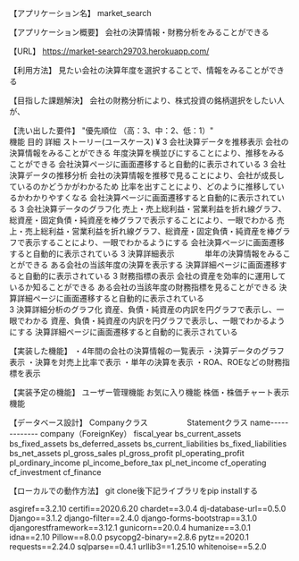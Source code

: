 【アプリケーション名】
market_search

【アプリケーション概要】
会社の決算情報・財務分析をみることができる

【URL】
https://market-search29703.herokuapp.com/

【利用方法】
見たい会社の決算年度を選択することで、情報をみることができる

【目指した課題解決】
会社の財務分析により、株式投資の銘柄選択をしたい人が、

【洗い出した要件】
"優先順位
（高：3、中：2、低：1）"     
  機能	                目的	                                                                                詳細	                                                                                      ストーリー(ユースケース)	                                                   ¥
3	会社決算データを推移表示	会社の決算情報をみることができる	                                                           年度決算を横並びにすることにより、推移をみることができる	                                                 会社決算ページに画面遷移すると自動的に表示されている
3	会社決算データの推移分析  会社の決算情報を推移で見ることにより、会社が成長しているのかどうかがわかるため                          比率を出すことにより、どのように推移しているかわかりやすくなる	                                             会社決算ページに画面遷移すると自動的に表示されている
3	会社決算データのグラフ化   売上・売上総利益・営業利益を折れ線グラフ、総資産・固定負債・純資産を棒グラフで表示することにより、一眼でわかる	売上・売上総利益・営業利益を折れ線グラフ、総資産・固定負債・純資産を棒グラフで表示することにより、一眼でわかるようにする	会社決算ページに画面遷移すると自動的に表示されている
3	決算詳細表示	　　   　  単年の決算情報をみることができる	                                                          ある会社の当該年度の決算を表示する                                                               	決算詳細ページに画面遷移すると自動的に表示されている
3	財務指標の表示       	 会社の資産を効率的に運用しているか知ることができる	                                             ある会社の当該年度の財務指標を見ることができる	                                                      決算詳細ページに画面遷移すると自動的に表示されている	
3	決算詳細分析のグラフ化  	 資産、負債・純資産の内訳を円グラフで表示し、一眼でわかる	                                         資産、負債・純資産の内訳を円グラフで表示し、一眼でわかるようにする	                                         決算詳細ページに画面遷移すると自動的に表示されている	


【実装した機能】
・4年間の会社の決算情報の一覧表示
・決算データのグラフ表示
・決算を対売上比率で表示
・単年の決算を表示
・ROA、ROEなどの財務指標を表示


【実装予定の機能】
ユーザー管理機能
お気に入り機能
株価・株価チャート表示機能

【データベース設計】
Companyクラス　　　　　Statementクラス
  name------------- company（ForeignKey）
                    fiscal_year
                    bs_current_assets
                    bs_fixed_assets
                    bs_deferred_assets
                    bs_current_liabilities
                    bs_fixed_liabilities
                    bs_net_assets
                    pl_gross_sales
                    pl_gross_profit
                    pl_operating_profit
                    pl_ordinary_income
                    pl_income_before_tax
                    pl_net_income
                    cf_operating
                    cf_investment
                    cf_finance

【ローカルでの動作方法】
git clone後下記ライブラリをpip installする

asgiref==3.2.10
certifi==2020.6.20
chardet==3.0.4
dj-database-url==0.5.0
Django==3.1.2
django-filter==2.4.0
django-forms-bootstrap==3.1.0
djangorestframework==3.12.1
gunicorn==20.0.4
humanize==3.0.1
idna==2.10
Pillow==8.0.0
psycopg2-binary==2.8.6
pytz==2020.1
requests==2.24.0
sqlparse==0.4.1
urllib3==1.25.10
whitenoise==5.2.0
